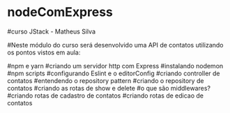 # nodeComExpress

#curso JStack - Matheus Silva

#Neste módulo do curso será desenvolvido uma API de contatos utilizando os pontos vistos em aula:

#npm e yarn
#criando um servidor http com Express
#instalando nodemon
#npm scripts
#configurando Eslint e o editorConfig
#criando controller de contatos
#entendendo o repository pattern
#criando o repository de contatos
#criando as rotas  de show e delete
#o que são middlewares?
#criando rotas de cadastro de contatos
#criando rotas de edicao de contatos
